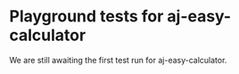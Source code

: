 # Playground tests for aj-easy-calculator
We are still awaiting the first test run for aj-easy-calculator.
